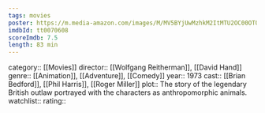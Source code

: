 ```yaml
---
tags: movies
poster: https://m.media-amazon.com/images/M/MV5BYjUwMzhkM2ItMTU2OC00OTQ5LWJlMDUtMzRmYjc0NDUyNGVhL2ltYWdlL2ltYWdlXkEyXkFqcGdeQXVyMTQxNzMzNDI@._V1_SX300.jpg
imdbId: tt0070608
scoreImdb: 7.5
length: 83 min
---
```


category:: [[Movies]]
director:: [[Wolfgang Reitherman]], [[David Hand]]
genre:: [[Animation]], [[Adventure]], [[Comedy]]
year:: 1973
cast:: [[Brian Bedford]], [[Phil Harris]], [[Roger Miller]]
plot:: The story of the legendary British outlaw portrayed with the characters as anthropomorphic animals.
watchlist::
rating::

